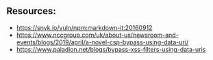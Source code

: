 ## Resources:

- https://snyk.io/vuln/npm:markdown-it:20160912
- https://www.nccgroup.com/uk/about-us/newsroom-and-events/blogs/2019/april/a-novel-csp-bypass-using-data-uri/
- https://www.paladion.net/blogs/bypass-xss-filters-using-data-uris